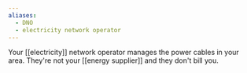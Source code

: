 ```yaml
---
aliases:
  - DNO
  - electricity network operator
---
```

Your [[electricity]] network operator manages the power cables in your area. They're not your [[energy supplier]] and they don't bill you.

